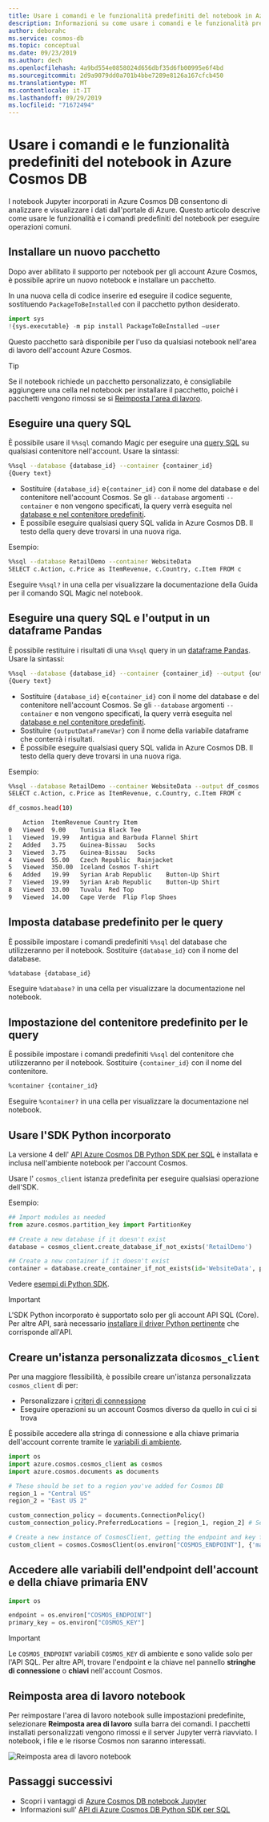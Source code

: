 ```yaml
---
title: Usare i comandi e le funzionalità predefiniti del notebook in Azure Cosmos DB
description: Informazioni su come usare i comandi e le funzionalità predefiniti per eseguire operazioni comuni usando i notebook predefiniti di Azure Cosmos DB.
author: deborahc
ms.service: cosmos-db
ms.topic: conceptual
ms.date: 09/23/2019
ms.author: dech
ms.openlocfilehash: 4a9bd554e0858024d656dbf35d6fb00995e6f4bd
ms.sourcegitcommit: 2d9a9079dd0a701b4bbe7289e8126a167cfcb450
ms.translationtype: MT
ms.contentlocale: it-IT
ms.lasthandoff: 09/29/2019
ms.locfileid: "71672494"
---
```

# <a name="use-built-in-notebook-commands-and-features-in-azure-cosmos-db"></a>Usare i comandi e le funzionalità predefiniti del notebook in Azure Cosmos DB

I notebook Jupyter incorporati in Azure Cosmos DB consentono di analizzare e visualizzare i dati dall'portale di Azure. Questo articolo descrive come usare le funzionalità e i comandi predefiniti del notebook per eseguire operazioni comuni.

## <a name="install-a-new-package"></a>Installare un nuovo pacchetto
Dopo aver abilitato il supporto per notebook per gli account Azure Cosmos, è possibile aprire un nuovo notebook e installare un pacchetto.

In una nuova cella di codice inserire ed eseguire il codice seguente, sostituendo ``PackageToBeInstalled`` con il pacchetto python desiderato.
```python
import sys
!{sys.executable} -m pip install PackageToBeInstalled –user
```
Questo pacchetto sarà disponibile per l'uso da qualsiasi notebook nell'area di lavoro dell'account Azure Cosmos. 

> [!TIP]
> Se il notebook richiede un pacchetto personalizzato, è consigliabile aggiungere una cella nel notebook per installare il pacchetto, poiché i pacchetti vengono rimossi se si [Reimposta l'area di lavoro](#reset-notebooks-workspace).  

## <a name="run-a-sql-query"></a>Eseguire una query SQL

È possibile usare il ``%%sql`` comando Magic per eseguire una [query SQL](sql-query-getting-started.md) su qualsiasi contenitore nell'account. Usare la sintassi:

```bash
%%sql --database {database_id} --container {container_id}
{Query text}
```

- Sostituire ``{database_id}`` e``{container_id}`` con il nome del database e del contenitore nell'account Cosmos. Se gli ``--database`` argomenti ``--container`` e non vengono specificati, la query verrà eseguita nel [database e nel contenitore predefiniti](#set-default-database-for-queries).
- È possibile eseguire qualsiasi query SQL valida in Azure Cosmos DB. Il testo della query deve trovarsi in una nuova riga.

Esempio: 
```bash
%%sql --database RetailDemo --container WebsiteData
SELECT c.Action, c.Price as ItemRevenue, c.Country, c.Item FROM c
```
Eseguire ```%%sql?``` in una cella per visualizzare la documentazione della Guida per il comando SQL Magic nel notebook.

## <a name="run-a-sql-query-and-output-to-a-pandas-dataframe"></a>Eseguire una query SQL e l'output in un dataframe Pandas

È possibile restituire i risultati di una ``%%sql`` query in un [dataframe Pandas](https://pandas.pydata.org/pandas-docs/stable/getting_started/dsintro.html#dataframe). Usare la sintassi: 

```bash
%%sql --database {database_id} --container {container_id} --output {outputDataFrameVar}
{Query text}
```
- Sostituire ``{database_id}`` e``{container_id}`` con il nome del database e del contenitore nell'account Cosmos. Se gli ``--database`` argomenti ``--container`` e non vengono specificati, la query verrà eseguita nel [database e nel contenitore predefiniti](#set-default-database-for-queries).
- Sostituire ``{outputDataFrameVar}`` con il nome della variabile dataframe che conterrà i risultati.
- È possibile eseguire qualsiasi query SQL valida in Azure Cosmos DB. Il testo della query deve trovarsi in una nuova riga. 

Esempio:

```bash
%%sql --database RetailDemo --container WebsiteData --output df_cosmos
SELECT c.Action, c.Price as ItemRevenue, c.Country, c.Item FROM c
```
```bash
df_cosmos.head(10)

    Action  ItemRevenue Country Item
0   Viewed  9.00    Tunisia Black Tee
1   Viewed  19.99   Antigua and Barbuda Flannel Shirt
2   Added   3.75    Guinea-Bissau   Socks
3   Viewed  3.75    Guinea-Bissau   Socks
4   Viewed  55.00   Czech Republic  Rainjacket
5   Viewed  350.00  Iceland Cosmos T-shirt
6   Added   19.99   Syrian Arab Republic    Button-Up Shirt
7   Viewed  19.99   Syrian Arab Republic    Button-Up Shirt
8   Viewed  33.00   Tuvalu  Red Top
9   Viewed  14.00   Cape Verde  Flip Flop Shoes
```

## <a name="set-default-database-for-queries"></a>Imposta database predefinito per le query
È possibile impostare i comandi predefiniti ```%%sql``` del database che utilizzeranno per il notebook. Sostituire ```{database_id}``` con il nome del database.

```bash
%database {database_id}
```
Eseguire ```%database?``` in una cella per visualizzare la documentazione nel notebook.

## <a name="set-default-container-for-queries"></a>Impostazione del contenitore predefinito per le query
È possibile impostare i comandi predefiniti ```%%sql``` del contenitore che utilizzeranno per il notebook. Sostituire ```{container_id}``` con il nome del contenitore.

```bash
%container {container_id}
```
Eseguire ```%container?``` in una cella per visualizzare la documentazione nel notebook.

## <a name="use-the-built-in-python-sdk"></a>Usare l'SDK Python incorporato
La versione 4 dell' [API Azure Cosmos DB Python SDK per SQL](https://github.com/Azure/azure-sdk-for-python/tree/master/sdk/cosmos/azure-cosmos) è installata e inclusa nell'ambiente notebook per l'account Cosmos.

Usare l' ``cosmos_client`` istanza predefinita per eseguire qualsiasi operazione dell'SDK. 

Esempio:

```python
## Import modules as needed
from azure.cosmos.partition_key import PartitionKey

## Create a new database if it doesn't exist
database = cosmos_client.create_database_if_not_exists('RetailDemo')

## Create a new container if it doesn't exist
container = database.create_container_if_not_exists(id='WebsiteData', partition_key=PartitionKey(path='/CartID'))
```
Vedere [esempi di Python SDK](https://github.com/Azure/azure-sdk-for-python/tree/master/sdk/cosmos/azure-cosmos/samples). 

> [!IMPORTANT]
> L'SDK Python incorporato è supportato solo per gli account API SQL (Core). Per altre API, sarà necessario [installare il driver Python pertinente](#install-a-new-package) che corrisponde all'API. 

## <a name="create-a-custom-instance-of-cosmos_client"></a>Creare un'istanza personalizzata di``cosmos_client``
Per una maggiore flessibilità, è possibile creare un'istanza personalizzata ``cosmos_client`` di per:

- Personalizzare i [criteri di connessione](https://docs.microsoft.com/python/api/azure-cosmos/azure.cosmos.documents.connectionpolicy?view=azure-python-preview)
- Eseguire operazioni su un account Cosmos diverso da quello in cui ci si trova

È possibile accedere alla stringa di connessione e alla chiave primaria dell'account corrente tramite le [variabili di ambiente](#access-the-account-endpoint-and-primary-key-env-variables). 

```python
import os
import azure.cosmos.cosmos_client as cosmos
import azure.cosmos.documents as documents

# These should be set to a region you've added for Cosmos DB
region_1 = "Central US" 
region_2 = "East US 2"

custom_connection_policy = documents.ConnectionPolicy()
custom_connection_policy.PreferredLocations = [region_1, region_2] # Set the order of regions the SDK will route requests to. The regions should be regions you've added for Cosmos, otherwise this will error.

# Create a new instance of CosmosClient, getting the endpoint and key from the environment variables
custom_client = cosmos.CosmosClient(os.environ["COSMOS_ENDPOINT"], {'masterKey': os.environ["COSMOS_KEY"]}, connection_policy=custom_connection_policy)
```
## <a name="access-the-account-endpoint-and-primary-key-env-variables"></a>Accedere alle variabili dell'endpoint dell'account e della chiave primaria ENV
```python
import os

endpoint = os.environ["COSMOS_ENDPOINT"]
primary_key = os.environ["COSMOS_KEY"]
```
> [!IMPORTANT]
> Le ``COSMOS_ENDPOINT`` variabili ``COSMOS_KEY`` di ambiente e sono valide solo per l'API SQL. Per altre API, trovare l'endpoint e la chiave nel pannello **stringhe di connessione** o **chiavi** nell'account Cosmos.  

## <a name="reset-notebooks-workspace"></a>Reimposta area di lavoro notebook
Per reimpostare l'area di lavoro notebook sulle impostazioni predefinite, selezionare **Reimposta area di lavoro** sulla barra dei comandi. I pacchetti installati personalizzati vengono rimossi e il server Jupyter verrà riavviato. I notebook, i file e le risorse Cosmos non saranno interessati.  

![Reimposta area di lavoro notebook](media/use-notebook-features-and-commands/reset-workspace.png)

## <a name="next-steps"></a>Passaggi successivi

- Scopri i vantaggi di [Azure Cosmos DB notebook Jupyter](cosmosdb-jupyter-notebooks.md)
- Informazioni sull' [API di Azure Cosmos DB Python SDK per SQL](https://github.com/Azure/azure-sdk-for-python/tree/master/sdk/cosmos/azure-cosmos)
